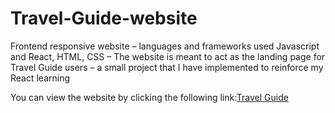 # Travel-Guide-website
Frontend responsive website
– languages and frameworks used Javascript and React, HTML, CSS
– The website is meant to act as the landing page for Travel Guide users
– a small project that I have implemented to reinforce my React learning

You can view the website by clicking the following link:[Travel Guide](https://csb-w6l65n-53euqndcb-jayrajsinh255.vercel.app/)
